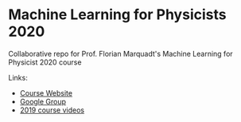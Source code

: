 # Machine Learning for Physicists 2020
Collaborative repo for Prof. Florian Marquadt's Machine Learning for Physicist 2020 course

Links:
* [Course Website](https://pad.gwdg.de/s/HJtiTE__U)
* [Google Group](https://groups.google.com/forum/?utm_medium=email&utm_source=footer#!forum/machine-learning-for-physicists)
* [2019 course videos](https://podcasts.apple.com/us/podcast/id1490099216)
